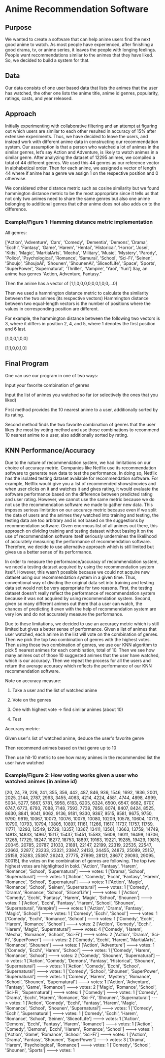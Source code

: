 # Anime Recommendation Software


## Purpose
We wanted to create a software that can help anime users find the next good anime to watch. As most people have experienced, after finishing a good drama, tv, or anime series, it leaves the people with longing feelings. People want recommendations similar to the animes that they have liked. So, we decided to build a system for that.

## Data
Our data consists of one user based data that lists the animes that the user has watched, the other one lists the anime title, anime id genres, popularity, ratings, casts, and year released.

## Approach
Initially experimenting with collaborative filtering and an attempt at figuring out which users are similar to each other resulted in accuracy of 15% after extensive experiments. Thus, we have decided to leave the users, and instead work with different anime data in constructing our recommendation system. 
Our assumption is that a person who watched a lot of animes in the similar genres, let’s say Action and Adventure, is likely to watch animes in a similar genre. After analyzing the dataset of 12295 animes, we compiled a total of 44 different genres. We used this 44 genres as our reference vector in alphabetical order. Then for each anime, we assigned a vector of length 44 where if anime has a genre we assign 1 on the respective position and 0 otherwise.

We considered other distance metric such as cosine similarity but we found hammington distance metric to be the most appropriate since it tells us that not only two animes need to share the same genres but also one anime belonging to additional genres that other anime does not also adds on to the difference.

### Example/Figure 1: Hamming distance metric implementation

All genres:

['Action', 'Adventure', 'Cars', 'Comedy', 'Dementia', 'Demons', 'Drama', 'Ecchi', 'Fantasy', 'Game', 'Harem', 'Hentai', 'Historical', 'Horror', 'Josei', 'Kids', 'Magic', 'MartialArts', 'Mecha', 'Military', 'Music', 'Mystery', 'Parody', 'Police', 'Psychological', 'Romance', 'Samurai', 'School', 'Sci-Fi', 'Seinen', 'Shoujo', 'ShoujoAi', 'Shounen', 'ShounenAi', 'SliceofLife', 'Space', 'Sports', 'SuperPower', 'Supernatural', 'Thriller', 'Vampire', 'Yaoi', 'Yuri']
Say, an anime has genres “Action, Adventure, Fantasy.”

Then the anime has a vector of [1,1,0,0,0,0,0,0,1,0,0,...0]

Then we used a hammington distance metric to calculate the similarity between the two animes (its respective vectors)
Hammington distance between two equal-length vectors is the number of positions where the values in corresponding position are different.

For example, the hammington distance between the following two vectors is 3, where it differs in position 2, 4, and 5, where 1 denotes the first position and 6 last. 

[1,0,0,1,0,0]

[1,1,0,0,1,0]


## Final Program
One can use our program in one of two ways:

Input your favorite combination of genres

Input the list of animes you watched so far (or selectively the ones that you liked)


First method provides the 10 nearest anime to a user, additionally sorted by its rating.

Second method finds the two favorite combination of genres that the user likes the most by voting method and use those combinations to recommend 10 nearest anime to a user, also additionally sorted by rating.

## KNN Performance/Accuracy

Due to the nature of recommendation system, we had limitations on our choice of accuracy metric. Companies like Netflix use its recommendation software to generate new data to test the performance. In doing so, Netflix has the isolated testing dataset available for recommendation software. For example, Netflix would give you a list of recommended shows/movies and when user clicks on it and watches it and gives rating, it would evaluate the software performance based on the difference between predicted rating and user rating. However, we cannot use the same metric because we do not use the recommendation software we made to gather new data. This imposes serious limitation on our accuracy metric because even if we split the data of users and the animes they watched into training and testing, the testing data are too arbitrary and is not based on the suggestions by recommendation software. Given enormous list of all animes out there, this approach on dividing training and testing dataset without basing it on the use of recommendation software itself seriously undermines the likelihood of accurately measuring the performance of recommendation software. Therefore, we decide to use alternative approach which is still limited but gives us a better sense of its performance. 

In order to measure the performance/accuracy of recommendation system, we need a testing dataset acquired by using the recommendation system itself. However, this wasn’t possible because we could not acquire new dataset using our recommendation system in a given time. Thus, conventional way of dividing the original data set into training and testing data set would not be very appropriate for two reasons. First, the testing dataset doesn’t really reflect the performance of recommendation system because it was not acquired by using recommendation system. Second, given so many different animes out there that a user can watch, the chances of predicting it even with the help of recommendation system are very low and do not accurately measure the performance.

Due to these limitations, we decided to use an accuracy metric which is still limited but gives a better sense of performance. Given a list of animes that user watched, each anime in the list will vote on the combination of genres. Then we pick the top two combination of genres with the highest votes. Then using those two combination of genres, we use our KNN algorithm to pick 5 nearest animes for each combination, total of 10. Then we see how many animes out of those 10 suggested animes that the user have watched, which is our accuracy. Then we repeat the process for all the users and return the average accuracy which reflects the performance of our KNN recommendation software.
 
Note on accuracy measure:

1. Take a user and the list of watched anime

2. Vote on the genres

3. One with highest vote -> find similar animes (about 10)

4. Test
 
Accuracy metric:

Given user's list of watched anime, deduce the user's favorite genre

Then recommend animes based on that genre up to 10

Then use hit-10 metric to see how many animes in the recommended list the user have watched
 
### Example/Figure 2: How voting works given a user who watched animes (in anime id)

[20, 24, 79, 226, 241, 355, 356, 442, 487, 846, 936, 1546, 1692, 1836, 2001, 2025, 2144, 2787, 2993, 3455, 4063, 4214, 4224, 4581, 4744, 4898, 4999, 5034, 5277, 5667, 5781, 5958, 6163, 6205, 6324, 6500, 6547, 6682, 6707, 6747, 6773, 6793, 7088, 7148, 7593, 7739, 7858, 8074, 8407, 8424, 8525, 8630, 8841, 9041, 9062, 9136, 9181, 9330, 9367, 9515, 9581, 9675, 9750, 9790, 9919, 10067, 10073, 10076, 10079, 10080, 10209, 10578, 10604, 10719, 10790, 10793, 10794, 10805, 10897, 11161, 11266, 11617, 11737, 11757, 11759, 11771, 12293, 12549, 12729, 13357, 13367, 13411, 13561, 13663, 13759, 14749, 14813, 14833, 14967, 15117, 15437, 15451, 15583, 15609, 16011, 16498, 16706, 17265, 17729, 18247, 18277, 18753, 18897, 19163, 19221, 19285, 19429, 19815, 20045, 20785, 20787, 21033, 21881, 22147, 22199, 22319, 22535, 22547, 22663, 22877, 23233, 23321, 23847, 24133, 24455, 24873, 25099, 25157, 25159, 25283, 25397, 26243, 27775, 27899, 28121, 28677, 29093, 29095, 30015], the votes on the combination of genres are following. The top two highest votes are highlighted in bold.
['Action', 'Fantasy', 'Harem', 'Romance', 'School', 'Supernatural'] ---> votes: 1
['Drama', 'School', 'Supernatural'] ---> votes: 1
['Action', 'Comedy', 'Ecchi', 'Fantasy', 'Harem', 'Romance', 'School', 'Supernatural'] ---> votes: 1
['Action', 'Magic', 'Romance', 'School', 'Seinen', 'Supernatural'] ---> votes: 1
['Comedy', 'Drama', 'Romance', 'School', 'SliceofLife'] ---> votes: 1
['Action', 'Comedy', 'Ecchi', 'Fantasy', 'Harem', 'Magic', 'School', 'Shounen'] ---> votes: 1
['Action', 'Ecchi', 'Fantasy', 'Harem', 'School', 'Shounen', 'Supernatural', 'Vampire'] ---> votes: 1
['Action', 'Drama', 'Fantasy', 'Magic', 'School'] ---> votes: 1
['Comedy', 'Ecchi', 'School'] ---> votes: 1
['Comedy', 'Ecchi', 'Romance', 'School'] ---> votes: 1
['Comedy', 'Ecchi', 'Harem', 'Romance', 'School'] ---> votes: 2
['Action', 'Comedy', 'Ecchi', 'Harem', 'Magic', 'Supernatural'] ---> votes: 4
['Comedy', 'Harem', 'Mecha', 'Romance', 'School', 'Sci-Fi'] ---> votes: 2
['Action', 'Drama', 'Sci-Fi', 'SuperPower'] ---> votes: 2
['Comedy', 'Ecchi', 'Harem', 'MartialArts', 'Romance', 'Shounen'] ---> votes: 1
['Action', 'Adventure'] ---> votes: 1
['Comedy', 'Ecchi', 'Harem', 'School'] ---> votes: 1
['Comedy', 'Harem', 'Romance', 'School'] ---> votes: 2
['Comedy', 'Shounen', 'Supernatural'] ---> votes: 1
['Action', 'Comedy', 'Demons', 'Fantasy', 'Historical', 'Shounen', 'Supernatural'] ---> votes: 1
['Action', 'Comedy', 'Ecchi', 'School', 'Supernatural'] ---> votes: 1
['Comedy', 'School', 'Shounen', 'SuperPower', 'Supernatural'] ---> votes: 1
['Comedy', 'Harem', 'Mystery', 'Romance', 'School', 'Shounen', 'Supernatural'] ---> votes: 1
['Action', 'Adventure', 'Fantasy', 'Game', 'Romance'] ---> votes: 2
['Magic', 'Romance', 'School', 'Sci-Fi', 'Supernatural'] ---> votes: 1
['Comedy'] ---> votes: 1
['Comedy', 'Drama', 'Ecchi', 'Harem', 'Romance', 'Sci-Fi', 'Shounen', 'Supernatural'] ---> votes: 1
['Action', 'Comedy', 'Ecchi', 'Fantasy', 'Harem', 'Magic', 'Romance', 'School', 'Shounen', 'Supernatural'] ---> votes: 1
['Comedy', 'Ecchi', 'Supernatural'] ---> votes: 1
['Comedy', 'Ecchi', 'Harem', 'Romance', 'School', 'Seinen', 'SliceofLife'] ---> votes: 1
['Action', 'Demons', 'Ecchi', 'Fantasy', 'Harem', 'Romance'] ---> votes: 1
['Action', 'Comedy', 'Demons', 'Ecchi', 'Harem', 'Romance', 'School'] ---> votes: 1
['Action', 'Game', 'Romance', 'School', 'Sci-Fi'] ---> votes: 1
['Action', 'Drama', 'Fantasy', 'Shounen', 'SuperPower'] ---> votes: 3
['Drama', 'Harem', 'Psychological', 'Romance'] ---> votes: 1
['Comedy', 'School', 'Shounen', 'Sports'] ---> votes: 1
